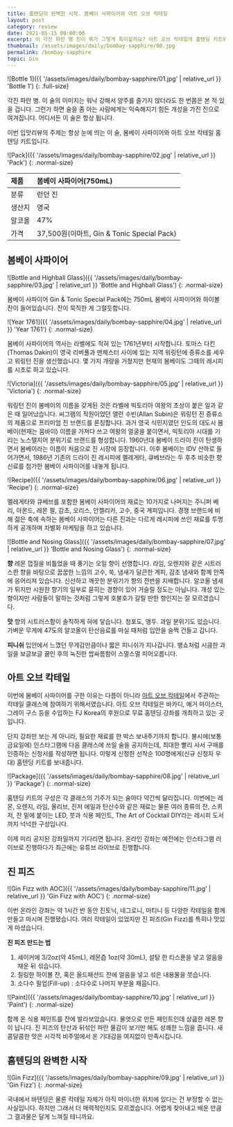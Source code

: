 ```yaml
---
title: 홈텐딩의 완벽한 시작. 봄베이 사파이어와 아트 오브 칵테일
layout: post
category: review
date: 2021-05-15 00:00:00
excerpt: 이 각진 파란 병 진이 뭐가 그렇게 특이할까요? 아트 오브 칵테일의 홈텐딩 키트와 함께 알아봅니다. 런던 드라이 진 봄베이 사파이어 리뷰.
thumbnail: /assets/images/daily/bombay-sapphire/00.jpg
permalink: /bombay-sapphire
topic: Gin
---
```


![Bottle 1]({{ '/assets/images/daily/bombay-sapphire/01.jpg' | relative_url }} 'Bottle 1')
{: .full-size}

각진 파란 병. 이 술의 이미지는 워낙 강해서 양주를 즐기지 않더라도 한 번쯤은 본 적 있을 겁니다. 그런가 하면 술을 좀 아는 사람에게는 익숙해지기 힘든 개성을 가진 진으로 여겨집니다. 어디서든 이 술은 항상 튑니다.

이번 입맛리뷰의 주제는 항상 눈에 띄는 이 술, 봄베이 사파이어와 아트 오브 칵테일 홈텐딩 키트입니다.

![Pack]({{ '/assets/images/daily/bombay-sapphire/02.jpg' | relative_url }} 'Pack')
{: .normal-size}

|제품|봄베이 사파이어(750mL)|
|:---|:---|
|분류|런던 진|
|생산지|영국|
|알코올|47%|
|가격|37,500원(이마트, Gin & Tonic Special Pack)|

## 봄베이 사파이어

![Bottle and Highball Glass]({{ '/assets/images/daily/bombay-sapphire/03.jpg' | relative_url }} 'Bottle and Highball Glass')
{: .normal-size}

봄베이 사파이어 Gin & Tonic Special Pack에는 750mL 봄베이 사파이어와 하이볼 잔이 들어있습니다. 잔이 묵직한 게 그럴듯합니다.

![Year 1761]({{ '/assets/images/daily/bombay-sapphire/04.jpg' | relative_url }} 'Year 1761')
{: .normal-size}

봄베이 사파이어의 역사는 라벨에도 적혀 있는 1761년부터 시작합니다. 토마스 다킨(Thomas Dakin)이 영국 리버풀과 맨체스터 사이에 있는 지역 워링턴에 증류소를 세우고 워링턴 진을 생산했습니다. 몇 가지 개량을 거쳤지만 현재의 봄베이도 그때의 레시피를 시초로 하고 있습니다.

![Victoria]({{ '/assets/images/daily/bombay-sapphire/05.jpg' | relative_url }} 'Victoria')
{: .normal-size}

워링턴 진이 봄베이의 이름을 갖게된 것은 라벨에 빅토리아 여왕의 초상이 붙은 일과 같은 때 일어났습니다. 씨그램의 직원이었던 앨런 수빈(Allan Subin)은 워링턴 진 증류소의 제품으로 프리미엄 진 브랜드를 론칭합니다. 과거 영국 식민지였던 인도의 대도시 봄베이(현재는 뭄바이) 이름을 가져다 쓰고 여왕의 얼굴을 붙이면서, 빅토리아 시대를 기리는 노스탤지어 분위기로 브랜드를 형성합니다. 1960년대 봄베이 드라이 진이 탄생하면서 봄베이라는 이름이 처음으로 진 시장에 등장합니다. 이후 봄베이는 IDV 산하로 들어가면서, 1986년 기존의 드라이 진 레시피에 멜레게타, 큐베브라는 두 후추 비슷한 향신료를 첨가한 봄베이 사파이어를 내놓게 됩니다.

![Recipe]({{ '/assets/images/daily/bombay-sapphire/06.jpg' | relative_url }} 'Recipe')
{: .normal-size}

멜레게타와 큐베브를 포함한 봄베이 사파이어의 재료는 10가지로 나머지는 주니퍼 베리, 아몬드, 레몬 필, 감초, 오리스, 안젤리카, 고수, 중국 계피입니다. 경쟁 브랜드에 비해 젊은 축에 속하는 봄베이 사파이어는 다른 진과는 다르게 레시피에 쓰인 재료를 투명하게 공개하며 차별화 마케팅을 하고 있습니다.

![Bottle and Nosing Glass]({{ '/assets/images/daily/bombay-sapphire/07.jpg' | relative_url }} 'Bottle and Nosing Glass')
{: .normal-size}

**향** 레몬 껍질을 비틀었을 때 풍기는 오일 향이 선명합니다. 라임, 오렌지와 같은 시트러스한 향을 바탕으로 꿉꿉한 느낌의 고수, 쑥, 냄새가 달큰한 계피, 감초 냄새와 함께 안쪽에 응어리져 있습니다. 신선하고 깨끗한 분위기가 향의 전반을 지배합니다. 알코올 냄새가 튀지만 시원한 향기의 일부로 묻히는 경향이 있어 거슬릴 정도는 아닙니다. 개성 있는 향이지만 사람들이 말하는 것처럼 그렇게 호불호가 갈릴 만한 향인지는 잘 모르겠습니다.

**맛** 향의 시트러스함이 솔직하게 혀에 닿습니다. 청포도, 앵두. 과일 분위기도 있습니다. 가벼운 무게에 47도의 알코올이 탄산음료를 마실 때처럼 입안을 슬쩍 건들고 갑니다.

**피니쉬** 입안에서 느꼈던 무게감만큼이나 짧은 피니쉬가 지나갑니다. 뱅쇼처럼 시큼한 과일을 보글보글 끓인 후의 눅진한 쌉싸름함이 스멀스멀 피어오릅니다.

## 아트 오브 칵테일

이번에 봄베이 사파이어를 구한 이유는 다름이 아니라 <a title='Art of Cocktail Instagram' href='https://www.instagram.com/aoc_art.of.cocktail/' target='_blank' rel='noopener'>아트 오브 칵테일</a>에서 주관하는 칵테일 클래스에 참여하기 위해서였습니다. 아트 오브 칵테일은 바카디, 예거 마이스터, 그레이 구스 등을 수입하는 FJ Korea의 후원으로 무료 홈텐딩 강좌를 개최하고 있는 곳입니다.

단지 강좌만 보는 게 아니라, 필요한 재료를 한 박스 보내주기까지 합니다. 불시에(보통 금요일에) 인스타그램에 다음 클래스에 쓰일 술을 공지하는데, 최대한 빨리 사서 구매를 인증하는 신청서를 작성하면 됩니다. 이렇게 신청한 선착순 100명에게(신규 신청자 우대) 홈텐딩 키트를 보내줍니다.

![Package]({{ '/assets/images/daily/bombay-sapphire/08.jpg' | relative_url }} 'Package')
{: .normal-size}

홈텐딩 키트의 구성은 각 클래스의 기주가 되는 술마다 약간씩 달라집니다. 이번에는 레몬, 오렌지, 라임, 올리브, 진저 에일과 탄산수와 같은 재료는 물론 여러 종류의 잔, 스퀴저, 잔 밑에 붙이는 LED, 붓과 식용 페인트, The Art of Cocktail DIY라는 레시피 도서까지 넉넉한 구성입니다.

이제 미리 공지된 강좌일까지 기다리면 됩니다. 온라인 강좌는 예전에는 인스타그램 라이브로 진행하다가 최근에는 유튜브 라이브로 진행합니다.

## 진 피즈

![Gin Fizz with AOC]({{ '/assets/images/daily/bombay-sapphire/11.jpg' | relative_url }} 'Gin Fizz with AOC')
{: .normal-size}

이번 온라인 강좌는 약 1시간 반 동안 진토닉, 네그로니, 마티니 등 다양한 칵테일을 함께 만들고 마시며 진행됐습니다. 여러 칵테일이 있었지만 진 피즈(Gin Fizz)를 특히나 맛있게 마셨습니다.

**진 피즈 만드는 법**

1. 셰이커에 3/2oz(약 45mL), 레몬즙 1oz(약 30mL), 설탕 한 티스푼을 넣고 얼음을 채운 뒤 섞습니다.
2. 칠링한 하이볼 잔, 혹은 올드패션드 잔에 얼음을 넣고 섞은 내용물을 붓습니다.
3. 소다수 필업(Fill-up) : 소다수로 나머지 부분을 채웁니다.

![Paint]({{ '/assets/images/daily/bombay-sapphire/10.jpg' | relative_url }} 'Paint')
{: .normal-size}

함께 온 식용 페인트를 잔에 발라보았습니다. 물엿으로 만든 페인트인데 상큼한 레몬 향이 납니다. 진 피즈의 탄산과 뒤섞인 파란 물감이 보기만 해도 상쾌한 느낌을 줍니다. 새콤달콤한 맛은 시각적 비주얼에서 온 기대감을 여지없이 만족시킵니다.

## 홈텐딩의 완벽한 시작

![Gin Fizz]({{ '/assets/images/daily/bombay-sapphire/09.jpg' | relative_url }} 'Gin Fizz')
{: .normal-size}

국내에서 바텐딩은 물론 칵테일 자체가 아직 마이너한 위치에 있다는 건 부정할 수 없는 사실입니다. 하지만 그래서 더 매력적인지도 모르겠습니다. 어렵게 찾아내고 배운 만큼 그 결과물은 달게 느껴질 테니까요.